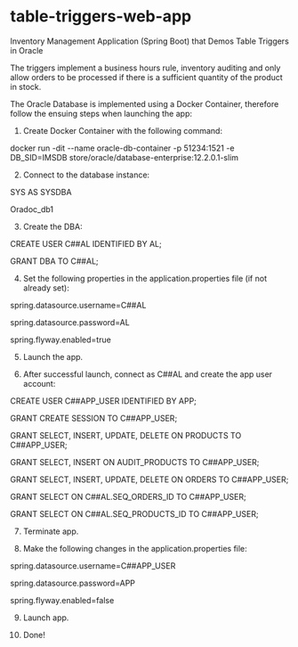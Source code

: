 # table-triggers-web-app
Inventory Management Application (Spring Boot) that Demos Table Triggers in Oracle

The triggers implement a business hours rule, inventory auditing and only allow orders to be processed if there is a sufficient quantity of the product in stock.

The Oracle Database is implemented using a Docker Container, therefore follow the ensuing steps when launching the app:
1) Create Docker Container with the following command:

docker run -dit --name oracle-db-container -p 51234:1521 -e DB_SID=IMSDB store/oracle/database-enterprise:12.2.0.1-slim

2) Connect to the database instance:

SYS AS SYSDBA 

Oradoc_db1 

3) Create the DBA:

CREATE USER C##AL IDENTIFIED BY AL;

GRANT DBA TO C##AL;

4) Set the following properties in the application.properties file (if not already set):

spring.datasource.username=C##AL

spring.datasource.password=AL

spring.flyway.enabled=true

5) Launch the app. 

6) After successful launch, connect as C##AL and create the app user account:

CREATE USER C##APP_USER IDENTIFIED BY APP;

GRANT CREATE SESSION TO C##APP_USER;

GRANT SELECT, INSERT, UPDATE, DELETE ON PRODUCTS TO C##APP_USER;

GRANT SELECT, INSERT ON AUDIT_PRODUCTS TO C##APP_USER;

GRANT SELECT, INSERT, UPDATE, DELETE ON ORDERS TO C##APP_USER;

GRANT SELECT ON C##AL.SEQ_ORDERS_ID TO C##APP_USER;

GRANT SELECT ON C##AL.SEQ_PRODUCTS_ID TO C##APP_USER;

7) Terminate app.

8) Make the following changes in the application.properties file:

spring.datasource.username=C##APP_USER

spring.datasource.password=APP

spring.flyway.enabled=false

9) Launch app.

10) Done!


